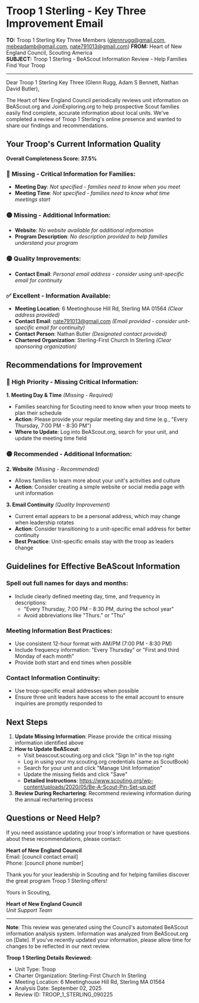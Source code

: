 # Troop 1 Sterling - Key Three Improvement Email

**TO:** Troop 1 Sterling Key Three Members (glennrugg@gmail.com, mebeadamb@gmail.com, nate791013@gmail.com)
**FROM:** Heart of New England Council, Scouting America  
**SUBJECT:** Troop 1 Sterling - BeAScout Information Review - Help Families Find Your Troop  

---

Dear Troop 1 Sterling Key Three (Glenn  Rugg, Adam S Bennett, Nathan David Butler),

The Heart of New England Council periodically reviews unit information on BeAScout.org and JoinExploring.org to help prospective Scout families easily find complete, accurate information about local units. We've completed a review of Troop 1 Sterling's online presence and wanted to share our findings and recommendations.

## Your Troop's Current Information Quality

**Overall Completeness Score: 37.5%**

### 🔴 **Missing - Critical Information for Families:**
- **Meeting Day**: *Not specified - families need to know when you meet*
- **Meeting Time**: *Not specified - families need to know what time meetings start*

### 🟡 **Missing - Additional Information:**
- **Website**: *No website available for additional information*
- **Program Description**: *No description provided to help families understand your program*

### 🟡 **Quality Improvements:**
- **Contact Email**: *Personal email address - consider using unit-specific email for continuity*

### ✅ **Excellent - Information Available:**
- **Meeting Location**: 6 Meetinghouse Hill Rd, Sterling MA 01564 *(Clear address provided)*
- **Contact Email**: nate791013@gmail.com *(Email provided - consider unit-specific email for continuity)*
- **Contact Person**: Nathan Butler *(Designated contact provided)*
- **Chartered Organization**: Sterling-First Church In Sterling *(Clear sponsoring organization)*

## Recommendations for Improvement

### 🔴 **High Priority - Missing Critical Information:**

**1. Meeting Day & Time** *(Missing - Required)*
- Families searching for Scouting need to know when your troop meets to plan their schedule
- **Action**: Please provide your regular meeting day and time (e.g., "Every Thursday, 7:00 PM - 8:30 PM")
- **Where to Update**: Log into BeAScout.org, search for your unit, and update the meeting time field

### 🟡 **Recommended - Additional Information:**

**2. Website** *(Missing - Recommended)*
- Allows families to learn more about your unit's activities and culture
- **Action**: Consider creating a simple website or social media page with unit information

**3. Email Continuity** *(Quality Improvement)*
- Current email appears to be a personal address, which may change when leadership rotates
- **Action**: Consider transitioning to a unit-specific email address for better continuity
- **Best Practice**: Unit-specific emails stay with the troop as leaders change


## Guidelines for Effective BeAScout Information

### **Spell out full names for days and months:**
- Include clearly defined meeting day, time, and frequency in descriptions:
  - "Every Thursday, 7:00 PM - 8:30 PM, during the school year"
  - Avoid abbreviations like "Thurs." or "Thu"

### **Meeting Information Best Practices:**
- Use consistent 12-hour format with AM/PM (7:00 PM - 8:30 PM)
- Include frequency information: "Every Thursday" or "First and third Monday of each month"
- Provide both start and end times when possible

### **Contact Information Continuity:**
- Use troop-specific email addresses when possible
- Ensure three unit leaders have access to the email account to ensure inquiries are promptly responded to

## Next Steps

1. **Update Missing Information**: Please provide the critical missing information identified above
2. **How to Update BeAScout**: 
   - Visit beascout.scouting.org and click "Sign In" in the top right
   - Log in using your my.scouting.org credentials (same as ScoutBook)
   - Search for your unit and click "Manage Unit Information"
   - Update the missing fields and click "Save"
   - **Detailed Instructions**: https://www.scouting.org/wp-content/uploads/2020/05/Be-A-Scout-Pin-Set-up.pdf
3. **Review During Rechartering**: Recommend reviewing information during the annual rechartering process

## Questions or Need Help?

If you need assistance updating your troop's information or have questions about these recommendations, please contact:

**Heart of New England Council**  
Email: [council contact email]  
Phone: [council phone number]

Thank you for your leadership in Scouting and for helping families discover the great program Troop 1 Sterling offers!

Yours in Scouting,

**Heart of New England Council**  
*Unit Support Team*

---

**Note**: This review was generated using the Council's automated BeAScout information analysis system. Information was analyzed from BeAScout.org on [Date]. If you've recently updated your information, please allow time for changes to be reflected in our next review.

**Troop 1 Sterling Details Reviewed:**
- Unit Type: Troop
- Charter Organization: Sterling-First Church In Sterling  
- Meeting Location: 6 Meetinghouse Hill Rd, Sterling MA 01564
- Analysis Date: September 02, 2025
- Review ID: TROOP_1_STERLING_090225